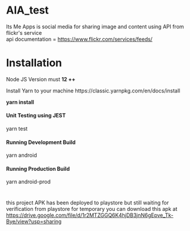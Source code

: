 # AIA_test
Its Me Apps is social media for sharing image and content using API from flickr's service
<br />
api documentation = https://www.flickr.com/services/feeds/
# Installation
<p>Node JS Version must <b>12 ++</b></p>
<p>Install Yarn to your machine https://classic.yarnpkg.com/en/docs/install</p>
<p> <b>yarn install</b></p>
<h4>Unit Testing using JEST</h4>
<p>yarn test</p>
<h4>Running Development Build</h4>
<p>yarn android</p>
<h4>Running Production Build</h4>
<p>yarn android-prod</p>

#
this project APK has been deployed to playstore but still waiting for verification from playstore
for temporary you can download this apk at https://drive.google.com/file/d/1r2MTZGGQ6K4hjDB3jnN6gEpve_Tk-Bye/view?usp=sharing
